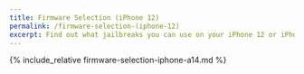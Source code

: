 ```yaml
---
title: Firmware Selection (iPhone 12)
permalink: /firmware-selection-(iphone-12)
excerpt: Find out what jailbreaks you can use on your iPhone 12 or iPhone 12 mini
---
```


{% include_relative firmware-selection-iphone-a14.md %}
